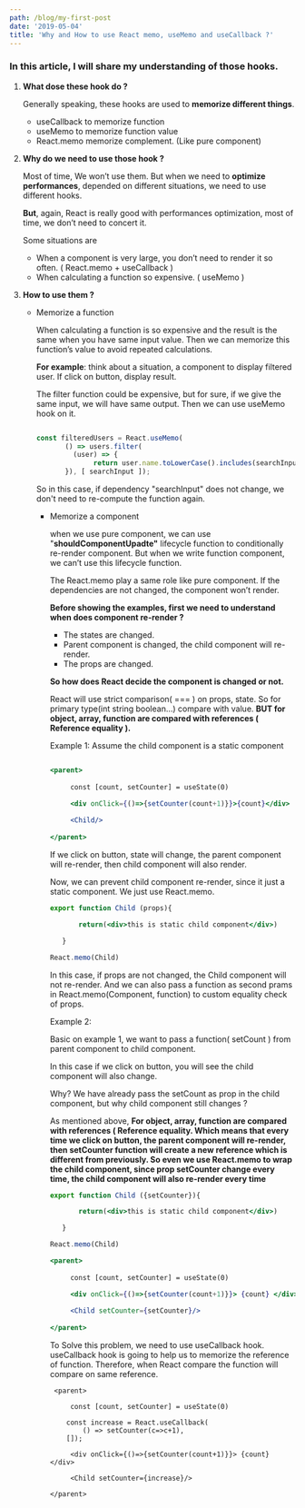 ```yaml
---
path: /blog/my-first-post
date: '2019-05-04'
title: 'Why and How to use React memo, useMemo and useCallback ?'
---
```





### In this article, I will share my understanding of those hooks.

1. **What dose these hook do ?**

   Generally speaking, these hooks are used to **memorize different things**.

   * useCallback to memorize function
   * useMemo to memorize function value
   * React.memo memorize complement. (Like pure component)
2. **Why do we need to use those hook ?**

   Most of time, We won’t use them. But when we need to **optimize performances**, depended on different situations, we need to use different hooks.

   **But**, again, React is really good with performances optimization, most of time, we don’t need to concert it.

   Some situations are

   * When a component is very large, you don’t need to render it so often. ( React.memo + useCallback )
   * When calculating a function so expensive. ( useMemo )
3. **How to use them ?**

   * Memorize a function

     When calculating a function is so expensive and the result is the same when you have same input value. Then we can memorize this function’s value to avoid repeated calculations.

     **For example**: think about a situation, a component to display filtered user. If click on button, display result.

     The filter function could be expensive, but for sure, if we give the same input, we will have same output. Then we can use useMemo hook on it.

     ```javascript

     const filteredUsers = React.useMemo(
            () => users.filter( 
              (user) => {
                   return user.name.toLowerCase().includes(searchInput.toLowerCase())
            }), [ searchInput ]);
     ```

     So in this case, if dependency "searchInput" does not change, we don't need to re-compute the function again. 

     * Memorize a component

       when we use pure component, we can use "**shouldComponentUpadte"** lifecycle function to conditionally re-render component. But when we write function component, we can’t use this lifecycle function.

       The React.memo play a same role like pure component. If the dependencies are not changed, the component won’t render. 

       **Before showing the examples, first we need to understand when does component re-render ?**

       * The states are changed.
       * Parent component is changed, the child component will re-render.
       * The props are changed.

       **So how does React decide the component is changed or not.**

       React will use strict comparison( === ) on props, state. So for primary type(int string boolean…) compare with value. **BUT for object, array, function are compared with references ( Reference equality ).**

       Example 1: Assume the child component is a static component 

       ```jsx

       <parent>
         
            const [count, setCounter] = useState(0)

            <div onClick={()=>{setCounter(count+1)}}>{count}</div>
         
            <Child/>
         
       </parent>
       ```

       If we click on button, state will change, the parent component will re-render, then child component will also render.

       Now, we can prevent child component re-render, since it just a static component. We just use React.memo.

       ```jsx
       export function Child (props){

              return(<div>this is static child component</div>)

          }

       React.memo(Child)
       ```

       In this case, if props are not changed, the Child component will not re-render. And we can also pass a function as second prams in React.memo(Component, function) to custom equality check of props.

       Example 2: 

       Basic on example 1,  we want to pass a function( setCount ) from parent component to child component. 

       In this case if we click on button, you will see the child component will also change.

       Why? We have already pass the setCount as prop in the child component, but why child component still changes ?

       As mentioned above, **For object, array, function are compared with references ( Reference equality. Which means that every time we click on button, the parent component will re-render, then setCounter function will create a new reference which is different from previously. So even we use React.memo to wrap the child component, since prop setCounter change every time, the child component will also re-render every time**

       ```jsx
       export function Child ({setCounter}){

              return(<div>this is static child component</div>)

          }

       React.memo(Child)

       <parent>
         
            const [count, setCounter] = useState(0)

            <div onClick={()=>{setCounter(count+1)}}> {count} </div>
         
            <Child setCounter={setCounter}/>
         
       </parent>
       ```

       To Solve this problem, we need to use useCallback hook. useCallback hook is going to help us to memorize the reference of function. Therefore, when React compare the function will compare on same reference.

       ```
        <parent>
         
            const [count, setCounter] = useState(0)
            
           const increase = React.useCallback(
               () => setCounter(c=>c+1), 
           []);

            <div onClick={()=>{setCounter(count+1)}}> {count} </div>
         
            <Child setCounter={increase}/>
         
       </parent>
        
       ```
